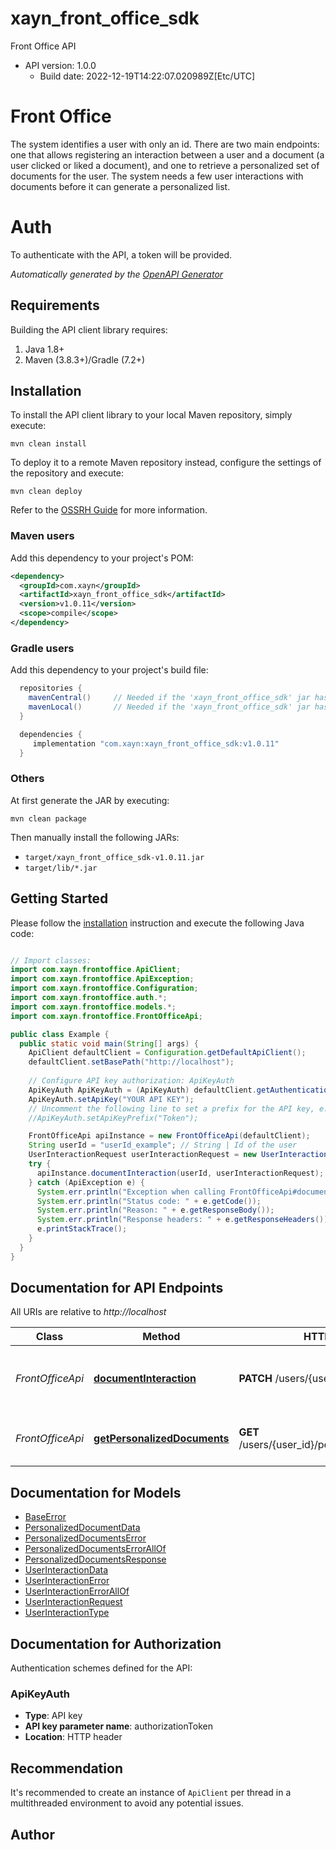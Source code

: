 # xayn_front_office_sdk

Front Office API
- API version: 1.0.0
  - Build date: 2022-12-19T14:22:07.020989Z[Etc/UTC]

# Front Office
The system identifies a user with only an id.
There are two main endpoints: one that allows registering an interaction between a user and a document (a user clicked or liked a document), and one to retrieve a personalized set of documents for the user. The system needs a few user interactions with documents before it can generate a personalized list.

# Auth
To authenticate with the API, a token will be provided.


*Automatically generated by the [OpenAPI Generator](https://openapi-generator.tech)*


## Requirements

Building the API client library requires:
1. Java 1.8+
2. Maven (3.8.3+)/Gradle (7.2+)

## Installation

To install the API client library to your local Maven repository, simply execute:

```shell
mvn clean install
```

To deploy it to a remote Maven repository instead, configure the settings of the repository and execute:

```shell
mvn clean deploy
```

Refer to the [OSSRH Guide](http://central.sonatype.org/pages/ossrh-guide.html) for more information.

### Maven users

Add this dependency to your project's POM:

```xml
<dependency>
  <groupId>com.xayn</groupId>
  <artifactId>xayn_front_office_sdk</artifactId>
  <version>v1.0.11</version>
  <scope>compile</scope>
</dependency>
```

### Gradle users

Add this dependency to your project's build file:

```groovy
  repositories {
    mavenCentral()     // Needed if the 'xayn_front_office_sdk' jar has been published to maven central.
    mavenLocal()       // Needed if the 'xayn_front_office_sdk' jar has been published to the local maven repo.
  }

  dependencies {
     implementation "com.xayn:xayn_front_office_sdk:v1.0.11"
  }
```

### Others

At first generate the JAR by executing:

```shell
mvn clean package
```

Then manually install the following JARs:

* `target/xayn_front_office_sdk-v1.0.11.jar`
* `target/lib/*.jar`

## Getting Started

Please follow the [installation](#installation) instruction and execute the following Java code:

```java

// Import classes:
import com.xayn.frontoffice.ApiClient;
import com.xayn.frontoffice.ApiException;
import com.xayn.frontoffice.Configuration;
import com.xayn.frontoffice.auth.*;
import com.xayn.frontoffice.models.*;
import com.xayn.frontoffice.FrontOfficeApi;

public class Example {
  public static void main(String[] args) {
    ApiClient defaultClient = Configuration.getDefaultApiClient();
    defaultClient.setBasePath("http://localhost");
    
    // Configure API key authorization: ApiKeyAuth
    ApiKeyAuth ApiKeyAuth = (ApiKeyAuth) defaultClient.getAuthentication("ApiKeyAuth");
    ApiKeyAuth.setApiKey("YOUR API KEY");
    // Uncomment the following line to set a prefix for the API key, e.g. "Token" (defaults to null)
    //ApiKeyAuth.setApiKeyPrefix("Token");

    FrontOfficeApi apiInstance = new FrontOfficeApi(defaultClient);
    String userId = "userId_example"; // String | Id of the user
    UserInteractionRequest userInteractionRequest = new UserInteractionRequest(); // UserInteractionRequest | 
    try {
      apiInstance.documentInteraction(userId, userInteractionRequest);
    } catch (ApiException e) {
      System.err.println("Exception when calling FrontOfficeApi#documentInteraction");
      System.err.println("Status code: " + e.getCode());
      System.err.println("Reason: " + e.getResponseBody());
      System.err.println("Response headers: " + e.getResponseHeaders());
      e.printStackTrace();
    }
  }
}

```

## Documentation for API Endpoints

All URIs are relative to *http://localhost*

Class | Method | HTTP request | Description
------------ | ------------- | ------------- | -------------
*FrontOfficeApi* | [**documentInteraction**](docs/FrontOfficeApi.md#documentInteraction) | **PATCH** /users/{user_id}/interactions | Add interaction between a user and a document
*FrontOfficeApi* | [**getPersonalizedDocuments**](docs/FrontOfficeApi.md#getPersonalizedDocuments) | **GET** /users/{user_id}/personalized_documents | Get personalized documents for the user


## Documentation for Models

 - [BaseError](docs/BaseError.md)
 - [PersonalizedDocumentData](docs/PersonalizedDocumentData.md)
 - [PersonalizedDocumentsError](docs/PersonalizedDocumentsError.md)
 - [PersonalizedDocumentsErrorAllOf](docs/PersonalizedDocumentsErrorAllOf.md)
 - [PersonalizedDocumentsResponse](docs/PersonalizedDocumentsResponse.md)
 - [UserInteractionData](docs/UserInteractionData.md)
 - [UserInteractionError](docs/UserInteractionError.md)
 - [UserInteractionErrorAllOf](docs/UserInteractionErrorAllOf.md)
 - [UserInteractionRequest](docs/UserInteractionRequest.md)
 - [UserInteractionType](docs/UserInteractionType.md)


## Documentation for Authorization

Authentication schemes defined for the API:
### ApiKeyAuth

- **Type**: API key
- **API key parameter name**: authorizationToken
- **Location**: HTTP header


## Recommendation

It's recommended to create an instance of `ApiClient` per thread in a multithreaded environment to avoid any potential issues.

## Author



